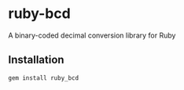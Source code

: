 ruby-bcd
==========

A binary-coded decimal conversion library for Ruby

Installation
------------
`gem install ruby_bcd`
